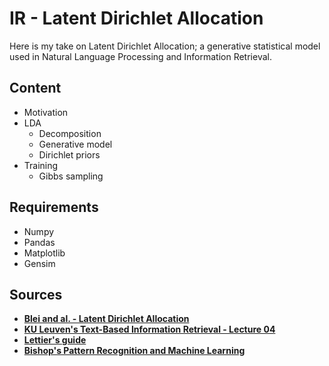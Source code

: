 # IR - Latent Dirichlet Allocation
Here is my take on Latent Dirichlet Allocation; a generative statistical model used in Natural Language Processing and Information Retrieval.

## Content
 - Motivation
 - LDA
     - Decomposition
     - Generative model
     - Dirichlet priors
 - Training
     - Gibbs sampling

## Requirements
- Numpy
- Pandas
- Matplotlib
- Gensim

## Sources
- __[Blei and al. - Latent Dirichlet Allocation](http://www.jmlr.org/papers/volume3/blei03a/blei03a.pdf)__
- __[KU Leuven's Text-Based Information Retrieval - Lecture 04](https://p.cygnus.cc.kuleuven.be/bbcswebdav/pid-22306777-dt-content-rid-175870631_2/courses/B-KUL-H02C8a-1819/Chapter4-AdvancedRepresentations-Part2.pdf)__
- __[Lettier's guide](https://medium.com/@lettier/how-does-lda-work-ill-explain-using-emoji-108abf40fa7d)__
- __[Bishop's Pattern Recognition and Machine Learning](http://users.isr.ist.utl.pt/~wurmd/Livros/school/Bishop%20-%20Pattern%20Recognition%20And%20Machine%20Learning%20-%20Springer%20%202006.pdf)__
